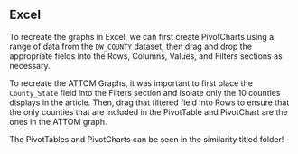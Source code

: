 ## Excel

To recreate the graphs in Excel, we can first create PivotCharts using a range of data from the `DW_COUNTY` dataset, then drag and drop the appropriate fields into the Rows, Columns, Values, and Filters sections as necessary.

To recreate the ATTOM Graphs, it was important to first place the `County_State` field into the Filters section and isolate only the 10 counties displays in the article. Then, drag that filtered field into Rows to ensure that the only counties that are included in the PivotTable and PivotChart are the ones in the ATTOM graph.

The PivotTables and PivotCharts can be seen in the similarity titled folder!
